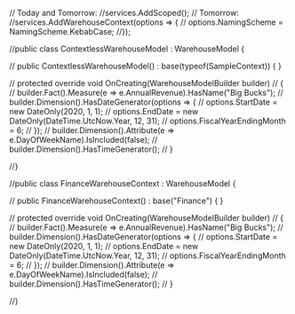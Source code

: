 ﻿




// Today and Tomorrow:
//services.AddScoped<FinanceWarehouseContext>();
// Tomorrow:
//services.AddWarehouseContext<FinanceWarehouseContext>(options => {
//    options.NamingScheme = NamingScheme.KebabCase;
//});

//public class ContextlessWarehouseModel : WarehouseModel {

//    public ContextlessWarehouseModel() : base(typeof(SampleContext)) { }

//    protected override void OnCreating(WarehouseModelBuilder builder)
//    {
//        builder.Fact<Company>().Measure(e => e.AnnualRevenue).HasName("Big Bucks");
//        builder.Dimension<Date>().HasDateGenerator(options => {
//            options.StartDate = new DateOnly(2020, 1, 1);
//            options.EndDate = new DateOnly(DateTime.UtcNow.Year, 12, 31);
//            options.FiscalYearEndingMonth = 6;
//        });
//        builder.Dimension<Date>().Attribute(e => e.DayOfWeekName).IsIncluded(false);
//        builder.Dimension<Time>().HasTimeGenerator();
//    }

//}



//public class FinanceWarehouseContext : WarehouseModel<SampleContext> {

//    public FinanceWarehouseContext() : base("Finance") { }

//    protected override void OnCreating(WarehouseModelBuilder builder)
//    {
//        builder.Fact<Company>().Measure(e => e.AnnualRevenue).HasName("Big Bucks");
//        builder.Dimension<Date>().HasDateGenerator(options => {
//            options.StartDate = new DateOnly(2020, 1, 1);
//            options.EndDate = new DateOnly(DateTime.UtcNow.Year, 12, 31);
//            options.FiscalYearEndingMonth = 6;
//        });
//        builder.Dimension<Date>().Attribute(e => e.DayOfWeekName).IsIncluded(false);
//        builder.Dimension<Time>().HasTimeGenerator();
//    }

//}

